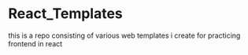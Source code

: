 # React_Templates
this is a repo consisting of various web templates i create for practicing frontend in react
